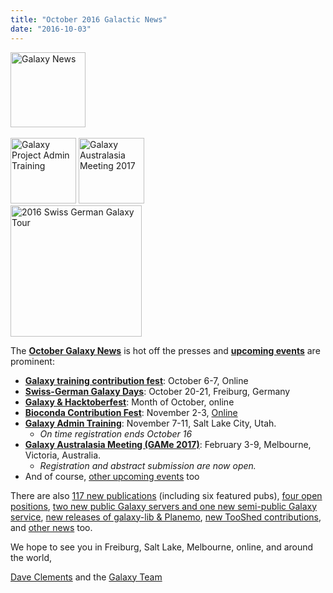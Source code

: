 ```yaml
---
title: "October 2016 Galactic News"
date: "2016-10-03"
---
```

<div class='right'>
<div class='right'><a href='/galaxy-updates/2016-10/'><img src="/images/galaxy-logos/GalaxyNews.png" alt="Galaxy News" width=120 /></a></div><br />
<a href='/galaxy-updates/2016-10/#galaxy-admin-training-november-7-11-salt-lake-city-utah'><img src="/images/logos/AdminTraining2016-500.png" alt="Galaxy Project Admin Training" width="105" /></a>
<a href='/galaxy-updates/2016-10/#galaxy-australasia-meeting-game-2017-registration--abstract-submission-are-open'><img src="/images/logos/GAMeLogo200.png" alt="Galaxy Australasia Meeting 2017" width="105" /></a><br />
<div class='right'><a href='/galaxy-updates/2016-10/#swiss-german-galaxy-days'><img src="/images/logos/SG2016T.V2_logo.png" alt="2016 Swiss German Galaxy Tour" width="210" /></a></div>
</div>

The **[October Galaxy News](/galaxy-updates/2016-10/)** is hot off the presses and **[upcoming events](/galaxy-updates/2016-10/#events)** are prominent:

* **[Galaxy training contribution fest](/galaxy-updates/2016-10/#galaxy-training-contribution-fest-6-7-october-online)**: October 6-7, Online
* **[Swiss-German Galaxy Days](/galaxy-updates/2016-10/#swiss-german-galaxy-days)**: October 20-21, Freiburg, Germany
* **[Galaxy & Hacktoberfest](/galaxy-updates/2016-10/#galaxy--hacktoberfest)**: Month of October, online
* **[Bioconda Contribution Fest](/galaxy-updates/2016-10/#conda-conda-conda)**: November 2-3, [Online](https://github.com/bioconda/bioconda-recipes/issues/2277)
* **[Galaxy Admin Training](/galaxy-updates/2016-10/#galaxy-admin-training-november-7-11-salt-lake-city-utah)**: November 7-11, Salt Lake City, Utah.
  * *On time registration ends October 16*
* **[Galaxy Australasia Meeting (GAMe 2017)](/galaxy-updates/2016-10/#galaxy-australasia-meeting-game-2017-registration--abstract-submission-are-open)**: February 3-9, Melbourne, Victoria, Australia.
  * *Registration and abstract submission are now open.*
* And of course, [other upcoming events](/galaxy-updates/2016-10/#other-upcoming-events) too

There are also [117 new publications](/galaxy-updates/2016-10/#new-publications) (including six featured pubs), [four open positions](/galaxy-updates/2016-10/#whos-hiring), [two new public Galaxy servers and one new semi-public Galaxy service](/galaxy-updates/2016-10/#public-galaxy-server-news), [new releases of galaxy-lib & Planemo](/galaxy-updates/2016-10/#releases), [new TooShed contributions](/galaxy-updates/2016-10/#toolshed-contributions), and [other news](/galaxy-updates/2016-10/#other-news) too.

We hope to see you in Freiburg, Salt Lake, Melbourne, online, and around the world,

[Dave Clements](/people/dave-clements/) and the [Galaxy Team](/galaxy-team/)
